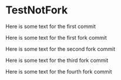 # TestNotFork

Here is some text for the first commit

Here is some text for the first fork commit

Here is some text for the second fork commit

Here is some text for the third fork commit

Here is some text for the fourth fork commit
